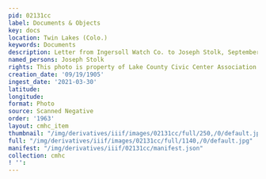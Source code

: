```yaml
---
pid: 02131cc
label: Documents & Objects
key: docs
location: Twin Lakes (Colo.)
keywords: Documents
description: Letter from Ingersoll Watch Co. to Joseph Stolk, September 19,1905
named_persons: Joseph Stolk
rights: This photo is property of Lake County Civic Center Association.
creation_date: '09/19/1905'
ingest_date: '2021-03-30'
latitude: 
longitude: 
format: Photo
source: Scanned Negative
order: '1963'
layout: cmhc_item
thumbnail: "/img/derivatives/iiif/images/02131cc/full/250,/0/default.jpg"
full: "/img/derivatives/iiif/images/02131cc/full/1140,/0/default.jpg"
manifest: "/img/derivatives/iiif/02131cc/manifest.json"
collection: cmhc
! '': 
---
```

